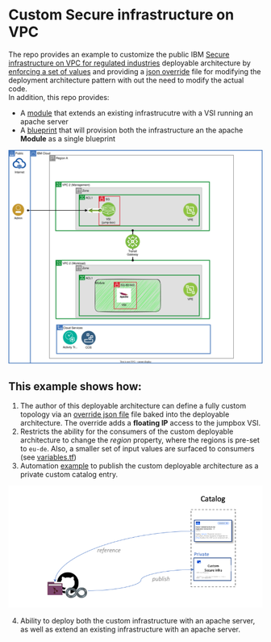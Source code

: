 # Custom Secure infrastructure on VPC 

The repo provides an example to customize the public IBM [Secure infrastructure on VPC for regulated industries](https://cloud.ibm.com/catalog/content/slz-vpc-with-vsis-a87ed9a5-d130-47a3-980b-5ceb1d4f9280-global) deployable architecture by [enforcing a set of values](https://github.com/IBM/customized-deployable-architecture/blob/main/main.tf#L8) and providing a [json override](override.json) file for modifying the deployment architecture pattern with out the need to modify the actual code.  
In addition, this repo provides: 
   * A [module](/examples/app/extension/main.tf) that extends an existing infrastrucutre with a VSI running an apache server
   * A [blueprint](examples/app/full/blueprint/full.yaml) that will provision both the infrastructure an the apache **Module** as a single blueprint


![Custom topology](/images/custom-slz.svg)


## This example shows how:  


1. The author of this deployable architecture can define a fully custom topology via an [override json file](override.json) file baked into the deployable architecture. The override adds a **floating IP** access to the jumpbox VSI.
2. Restricts the ability for the consumers of the custom deployable architecture to change the _region_ property, where the regions is pre-set to `eu-de`. Also, a smaller set of input values are surfaced to consumers (see [variables.tf](variables.tf))
3. Automation [example](.github/workflows) to publish the custom deployable architecture as a private custom catalog entry.

![CustomTile](/images/custom-tile.png)

4. Ability to deploy both the custom infrastructure with an apache server, as well as extend an existing infrastructure with an apache server.




